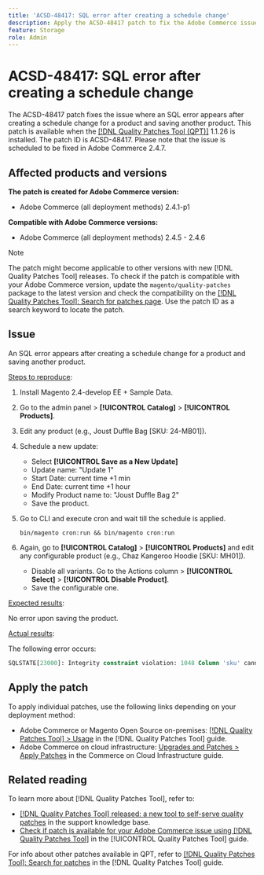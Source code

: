 ```yaml
---
title: 'ACSD-48417: SQL error after creating a schedule change'
description: Apply the ACSD-48417 patch to fix the Adobe Commerce issue where an SQL error appears after creating a schedule change for a product and saving another product.
feature: Storage
role: Admin
---
```

# ACSD-48417: SQL error after creating a schedule change

The ACSD-48417 patch fixes the issue where an SQL error appears after creating a schedule change for a product and saving another product. This patch is available when the [[!DNL Quality Patches Tool (QPT)]](https://experienceleague.adobe.com/en/docs/commerce-knowledge-base/kb/announcements/commerce-announcements/magento-quality-patches-released-new-tool-to-self-serve-quality-patches) 1.1.26 is installed. The patch ID is ACSD-48417. Please note that the issue is scheduled to be fixed in Adobe Commerce 2.4.7.

## Affected products and versions

**The patch is created for Adobe Commerce version:**

* Adobe Commerce (all deployment methods) 2.4.1-p1

**Compatible with Adobe Commerce versions:**

* Adobe Commerce (all deployment methods) 2.4.5 - 2.4.6

>[!NOTE]
>
>The patch might become applicable to other versions with new [!DNL Quality Patches Tool] releases. To check if the patch is compatible with your Adobe Commerce version, update the `magento/quality-patches` package to the latest version and check the compatibility on the [[!DNL Quality Patches Tool]: Search for patches page](https://experienceleague.adobe.com/tools/commerce-quality-patches/index.html). Use the patch ID as a search keyword to locate the patch.

## Issue

An SQL error appears after creating a schedule change for a product and saving another product.

<u>Steps to reproduce</u>:

1. Install Magento 2.4-develop EE + Sample Data.
1. Go to the admin panel > **[!UICONTROL Catalog]** > **[!UICONTROL Products]**.
1. Edit any product (e.g., Joust Duffle Bag [SKU: 24-MB01]).
1. Schedule a new update:
    * Select **[!UICONTROL Save as a New Update]**
    * Update name: "Update 1"
    * Start Date: current time +1 min
    * End Date: current time +1 hour
    * Modify Product name to: "Joust Duffle Bag 2"
    * Save the product.
1. Go to CLI and execute cron and wait till the schedule is applied.

    ```
    bin/magento cron:run && bin/magento cron:run
    ```

1. Again, go to **[!UICONTROL Catalog]** > **[!UICONTROL Products]** and edit any configurable product (e.g., Chaz Kangeroo Hoodie [SKU: MH01]).

    * Disable all variants. Go to the Actions column > **[!UICONTROL Select]** > **[!UICONTROL Disable Product]**.
    * Save the configurable one.

<u>Expected results</u>:

No error upon saving the product.

<u>Actual results</u>:

The following error occurs:

```SQL
SQLSTATE[23000]: Integrity constraint violation: 1048 Column 'sku' cannot be null, query was: INSERT INTO `catalog_product_entity` (`entity_id`, `sku`, `row_id`, `created_in`, `updated_in`) VALUES (?, ?, ?, ?, ?)
```

## Apply the patch

To apply individual patches, use the following links depending on your deployment method:

* Adobe Commerce or Magento Open Source on-premises: [[!DNL Quality Patches Tool] > Usage](https://experienceleague.adobe.com/docs/commerce-operations/tools/quality-patches-tool/usage.html) in the [!DNL Quality Patches Tool] guide.
* Adobe Commerce on cloud infrastructure: [Upgrades and Patches > Apply Patches](https://experienceleague.adobe.com/docs/commerce-cloud-service/user-guide/develop/upgrade/apply-patches.html) in the Commerce on Cloud Infrastructure guide.

## Related reading

To learn more about [!DNL Quality Patches Tool], refer to:

* [[!DNL Quality Patches Tool] released: a new tool to self-serve quality patches](https://experienceleague.adobe.com/en/docs/commerce-knowledge-base/kb/announcements/commerce-announcements/magento-quality-patches-released-new-tool-to-self-serve-quality-patches) in the support knowledge base.
* [Check if patch is available for your Adobe Commerce issue using [!DNL Quality Patches Tool]](/help/tools/quality-patches-tool/patches-available-in-qpt/check-patch-for-magento-issue-with-magento-quality-patches.md) in the [!UICONTROL Quality Patches Tool] guide.


For info about other patches available in QPT, refer to [[!DNL Quality Patches Tool]: Search for patches](https://experienceleague.adobe.com/tools/commerce-quality-patches/index.html) in the [!DNL Quality Patches Tool] guide.
